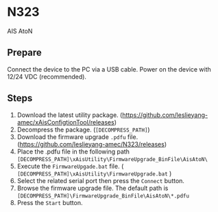 # N323

AIS AtoN

## Prepare

Connect the device to the PC via a USB cable.
Power on the device with 12/24 VDC (recommended).

## Steps

1. Download the latest utility package. (https://github.com/leslieyang-amec/xAisConfigtionTool/releases)
2. Decompress the package. (`[DECOMPRESS_PATH]`)
3. Download the firmware upgrade `.pdfu` file. (https://github.com/leslieyang-amec/N323/releases)
4. Place the .pdfu file in the following path `[DECOMPRESS_PATH]\xAisUtility\FirmwareUpgrade_BinFile\AisAtoN\`
5. Execute the `FirmwareUpgade.bat` file. ( `[DECOMPRESS_PATH]\xAisUtility\FirmwareUpgrade.bat` )
6. Select the related serial port then press the `Connect` button.
7. Browse the firmware upgrade file. The default path is `[DECOMPRESS_PATH]\FirmwareUpgrade_BinFile\AisAtoN\*.pdfu`
8. Press the `Start` button.

